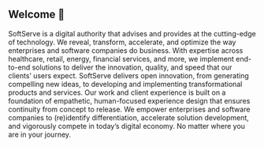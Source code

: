 ## Welcome 👋

<!--

**Here are some ideas to get you started:**

🙋‍♀️ A short introduction - what is your organization all about?
🌈 Contribution guidelines - how can the community get involved?
👩‍💻 Useful resources - where can the community find your docs? Is there anything else the community should know?
🍿 Fun facts - what does your team eat for breakfast?
🧙 Remember, you can do mighty things with the power of [Markdown](https://docs.github.com/github/writing-on-github/getting-started-with-writing-and-formatting-on-github/basic-writing-and-formatting-syntax)
-->
SoftServe is a digital authority that advises and provides at the cutting-edge of technology. We reveal, transform, accelerate, and optimize the way enterprises and software companies do business. With expertise across healthcare, retail, energy, financial services, and more, we implement end-to-end solutions to deliver the innovation, quality, and speed that our clients’ users expect. SoftServe delivers open innovation, from generating compelling new ideas, to developing and implementing transformational products and services. Our work and client experience is built on a foundation of empathetic, human-focused experience design that ensures continuity from concept to release. We empower enterprises and software companies to (re)identify differentiation, accelerate solution development, and vigorously compete in today’s digital economy. No matter where you are in your journey.
